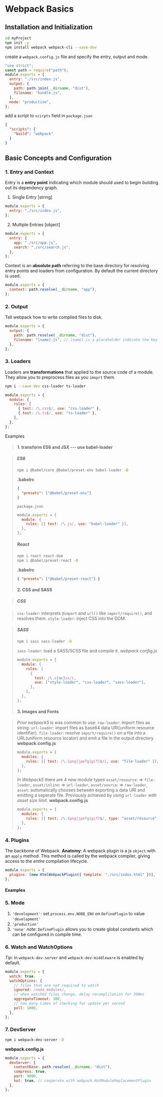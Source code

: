 # Webpack Basics

## Installation and Initialization

```bash
cd myProject
npm init -y
npm install webpack webpack-cli --save-dev
```

create a `webpack.config.js` file and specify the entry, output and mode.

```js
"use strict";
const path = require("path");
module.exports = {
  entry: "./src/index.js",
  output: {
    path: path.join(__dirname, "dist"),
    filename: "bundle.js",
  },
  mode: "production",
};
```

add a script to `scirpts` field in `package.json`

```json
{
  "scripts": {
    "build": "webpack"
  }
}
```

## Basic Concepts and Configuration

### 1. Entry and Context

Entry is a **entry point** indicating which module should used to begin building out its dependency graph.

1. Single Entry [string]

```js
module.exports = {
  entry: "./src/index.js",
};
```

2. Multiple Entries [object]

```js
module.exports = {
  entry: {
    app: "./src/app.js",
    search: "./src/search.js",
  },
};
```

Context is an **absolute path** referring to the base directory for resolving entry points and loaders from configuration. By default the current directory is used.

```js
module.exports = {
  context: path.resolve(__dirname, "app"),
};
```

### 2. Output

Tell webpack how to write complied files to disk.

```js
module.exports = {
  output: {
    path: path.resolve(__dirname, "dist"),
    filename: "[name].js", // [name] is a placeholder indicate the key in entry config
  },
};
```

### 3. Loaders

Loaders are **transformations** that applied to the source code of a module. They allow you to preprocess files as you `imoprt` them.

```bash
npm i --save-dev css-loader ts-loader
```

```js
module.exports = {
  module: {
    rules: [
      { test: /\.css$/, use: "css-loader" },
      { test: /\.ts$/, use: "ts-loader" },
    ],
  },
};
```

Examples

> #### 1. transform ES6 and JSX --- use babel-loader

> ##### ES6
>
> ```bash
> npm i @babel/core @babel/preset-env babel-loader -D
> ```
>
> **.babelrc**
>
> ```json
> {
>   "presets": ["@babel/preset-env"]
> }
> ```
>
> `package.json`
>
> ```js
> module.exports = {
>   module: {
>     rules: [{ test: /\.js/, use: "babel-loader" }],
>   },
> };
> ```
>
> ##### React
>
> ```bash
> npm i react react-dom
> npm i @babel/preset-react -D
> ```
>
> **.babelrc**
>
> ```json
> { "presets": ["@babel/preset-react"] }
> ```
>
> #### 2. CSS and SASS

> ##### CSS

> `css-loader`: interprets `@import` and `url()` like `import/require()`, and resolves them.
> `style-loader`: inject CSS into the DOM.

> ##### SASS
>
> ```bash
> npm i sass sass-loader -D
> ```
>
> `sass-loader`: load a SASS/SCSS file and compile it.
> _webpack.config.js_
>
> ```js
> module.exports = {
>   module: {
>     rules: [
>       {
>         test: /\.s[ac]ss/i,
>         use: ["style-loader", "css-loader", "sass-loader"],
>       },
>     ],
>   },
> };
> ```
>
> #### 3. Images and Fonts

> _Prior webpack5_ is was common to use:
> `raw-loader`: import files as string.
> `url-loader`: import files as base64 data URI(uniform resource identifier).
> `file-loader`: resolve `import/require()` on a file into a URL(uniform resource locator) and emit a file in the output directory.
> **webpack.config.js**
>
> ```js
> module.exports = {
>   modules: {
>     rules: [{ test: /\.(png|jpe?g|gif)$/i, use: "file-loader" }],
>   },
> };
> ```
>
> _In Webpack5_ there are 4 new module types
> `asset/resource`: => `file-loader`,
> `asset/inline`: => `url-loader`,
> `asset/source`: => `raw-loader`,
> `asset`: automatically chooses between exporting a data URI and emitting a seperate file. Previously achieved by using `url-loader` with _asset size limit_.
> **webpack.config.js**
>
> ```js
> module.exports = {
>   modules: {
>     rules: [{ test: /\.(png|jpe?g|gif)$/, type: "asset/resource" }],
>   },
> };
> ```

### 4. Plugins

The backbone of Webpack.
**Anatomy**: A webpack plugin is a js `object` with an `apply` method. This method is called by the webpack compiler, giving access to the _entire_ compilation lifecycle.

```js
module.exports = {
  plugins: [new HtmlWebpackPlugin({ template: "./src/index.html" })],
};
```

#### Examples

### 5. Mode

1. `'development'`: set `process.env.NODE_ENV` on `DefinePlugin` to value `'development'`
2. `'production'`
3. `'none'`
   _note_: `DefinePlugin` allows you to create global constants which can be configured in compile time.

### 6. Watch and WatchOptions

_Tip_: in `webpack-dev-server` and `webpack-dev-middleware` is enabled by default.

```js
module.exports = {
  watch: true,
  watchOptions: {
    // files that are not required to watch
    ignored: /node_modules/,
    // when watched files change, delay recomplilation for 300ms
    aggregateTimeout: 300,
    // how many times of checking for update per second
    poll: 1000,
  },
};
```

### 7. DevServer

```bash
npm i webpack-dev-server -D
```

**webpack.config.js**

```js
module.exports = {
  devServer: {
    contentBase: path.resolve(__dirname, "dist"),
    compress: true,
    port: 9000,
    hot: true, // cooperate with webpack.HotModuleReplacementPlugin
  },
};
```
